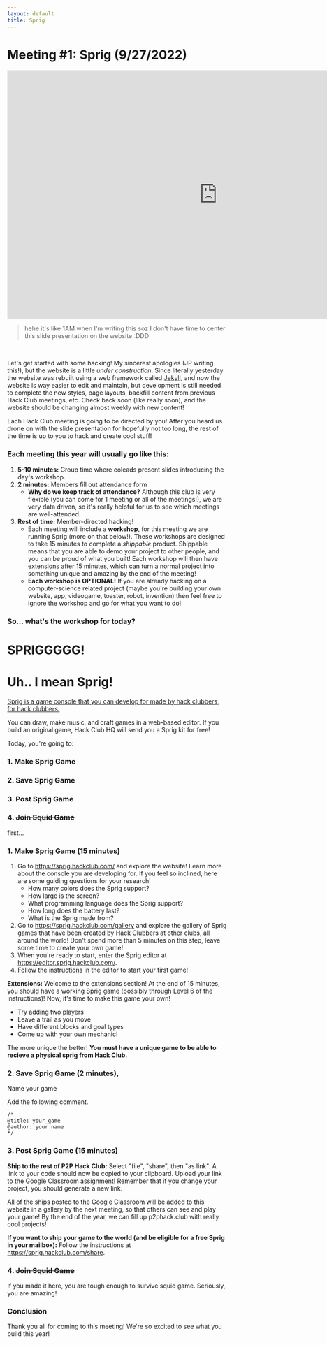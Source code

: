 ```yaml
---
layout: default
title: Sprig
---
```

# Meeting #1: Sprig (9/27/2022)

<iframe src="https://docs.google.com/presentation/d/e/2PACX-1vQ8Jnu6Rd0y2sc7QgNmclVTq1lWL6hHSfp2ONs2tXlblJvuYBJ_EaRAwJazROZvKBoBXocHs_d0Tzc6/embed?start=false&loop=false&delayms=3000" frameborder="0" width="960" height="569" allowfullscreen="true" mozallowfullscreen="true" webkitallowfullscreen="true"></iframe>

> hehe it's like 1AM when I'm writing this soz I don't have time to center this slide presentation on the website :DDD

<br>

Let's get started with some hacking! My sincerest apologies (JP writing this!), but the website is a little _under construction_. Since literally yesterday the website was rebuilt using a web framework called [Jekyll](https://jekyllrb.com/), and now the website is way easier to edit and maintain, but development is still needed to complete the new styles, page layouts, backfill content from previous Hack Club meetings, etc. Check back soon (like really soon), and the website should be changing almost weekly with new content!

Each Hack Club meeting is going to be directed by you! After you heard us drone on with the slide presentation for hopefully not too long, the rest of the time is up to you to hack and create cool stuff!

### Each meeting this year will usually go like this:

1. **5-10 minutes:** Group time where coleads present slides introducing the day's workshop.
2. **2 minutes:** Members fill out attendance form
    * **Why do we keep track of attendance?** Although this club is very flexible (you can come for 1 meeting or all of the meetings!), we are very data driven, so it's really helpful for us to see which meetings are well-attended.
3. **Rest of time:** Member-directed hacking!
    * Each meeting will include a **workshop**, for this meeting we are running Sprig (more on that below!). These workshops are designed to take 15 minutes to complete a _shippable_ product. Shippable means that you are able to demo your project to other people, and you can be proud of what you built! Each workshop will then have extensions after 15 minutes, which can turn a normal project into something unique and amazing by the end of the meeting!
    * **Each workshop is OPTIONAL!** If you are already hacking on a computer-science related project (maybe you're building your own website, app, videogame, toaster, robot, invention) then feel free to ignore the workshop and go for what you want to do!

### So... what's the workshop for today?
# SPRIGGGGG!
# Uh.. I mean Sprig!

[Sprig is a game console that you can develop for made by hack clubbers, for hack clubbers.](https://sprig.hackclub.com/)

You can draw, make music, and craft games in a web-based editor. If you build an original game, Hack Club HQ will send you a Sprig kit for free!

Today, you're going to:

### 1. Make Sprig Game
### 2. Save Sprig Game
### 3. Post Sprig Game
### 4. ~~Join Squid Game~~

first...

### 1. Make Sprig Game (15 minutes)

1. Go to <https://sprig.hackclub.com/> and explore the website! Learn more about the console you are developing for. If you feel so inclined, here are some guiding questions for your research!
    * How many colors does the Sprig support?
    * How large is the screen?
    * What programming language does the Sprig support?
    * How long does the battery last?
    * What is the Sprig made from?
2. Go to <https://sprig.hackclub.com/gallery> and explore the gallery of Sprig games that have been created by Hack Clubbers at other clubs, all around the world! Don't spend more than 5 minutes on this step, leave some time to create your own game!
3. When you're ready to start, enter the Sprig editor at <https://editor.sprig.hackclub.com/>.
4. Follow the instructions in the editor to start your first game!

**Extensions:**
Welcome to the extensions section! At the end of 15 minutes, you should have a working Sprig game (possibly through Level 6 of the instructions)! Now, it's time to make this game your own!

* Try adding two players
* Leave a trail as you move
* Have different blocks and goal types
* Come up with your own mechanic!

The more unique the better! **You must have a unique game to be able to recieve a physical sprig from Hack Club.**

### 2. Save Sprig Game (2 minutes), 

Name your game

Add the following comment.

```
/*
@title: your_game
@author: your name
*/
```

### 3. Post Sprig Game (15 minutes)

**Ship to the rest of P2P Hack Club:**
Select "file", "share", then "as link". A link to your code should now be copied to your clipboard. Upload your link to the Google Classroom assignment! Remember that if you change your project, you should generate a new link.

All of the ships posted to the Google Classroom will be added to this website in a gallery by the next meeting, so that others can see and play your game! By the end of the year, we can fill up p2phack.club with really cool projects!

**If you want to ship your game to the world (and be eligible for a free Sprig in your mailbox):**
Follow the instructions at <https://sprig.hackclub.com/share>.

### 4. ~~Join Squid Game~~
If you made it here, you are tough enough to survive squid game. Seriously, you are amazing!

### Conclusion

Thank you all for coming to this meeting! We're so excited to see what you build this year!